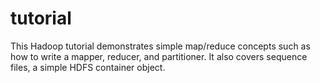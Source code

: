 tutorial
========

This Hadoop tutorial demonstrates simple map/reduce concepts such as how to 
write a mapper, reducer, and partitioner. It also covers sequence files, a 
simple HDFS container object.
